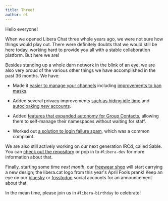 ```yaml
---
title: Three!
author: el
---
```


Hello everyone!

When we opened Libera Chat three whole years ago, we were not sure how things
would play out. There were definitely doubts that we would still be here
today, working hard to provide you all with a stable collaboration platform.
But here we are!

Besides standing up a whole darn network in the blink of an eye, we are also
very proud of the various other things we have accomplished in the past 36
months. We have:

 - Made it [easier to manage your channels][channelmgmt] including
[improvements to ban masks][extban].

 - Added several privacy improvements [such as hiding idle time][idletime] and
[autocloaking *new* accounts][autocloaking].

 - Added [features that expanded autonomy for Group Contacts][groupmgmt],
allowing them to self-manage their namespaces without waiting for staff.

 - Worked out [a solution to login failure spam][loginspam], which was a
common complaint.

We are also still actively working on our next generation IRCd, called Sable.
You can [check out the repository][sable] or pop in to `#libera-dev` for more
information about that.

Finally, starting some time *next month*, our [freewear shop][freewear] will
start carrying a new design; the libera.cat logo from this year's April Fools
prank! Keep an eye on our [bluesky][bluesky] or [fosstodon][fosstodon] social
accounts for an announcement about that.

In the mean time, please join us in `#libera-birthday` to celebrate!

 [channelmgmt]: https://libera.chat/news/new-and-upcoming-features
 [extban]: https://libera.chat/news/new-and-upcoming-features-2#extban-improvements
 [idletime]: https://libera.chat/news/new-and-upcoming-features-2#user-mode-i-disable-idle-time-display
 [autocloaking]: https://libera.chat/news/autocloaking
 [groupmgmt]: https://libera.chat/news/new-and-upcoming-features-2#new-commands-for-group-contacts
 [loginspam]: https://libera.chat/news/login-failure-notice
 [sable]: https://github.com/Libera-Chat/sable
 [freewear]: https://www.freewear.org/Libera.Chat
 [bluesky]: https://bsky.app/profile/libera.chat
 [fosstodon]: https://fosstodon.org/@liberachat
